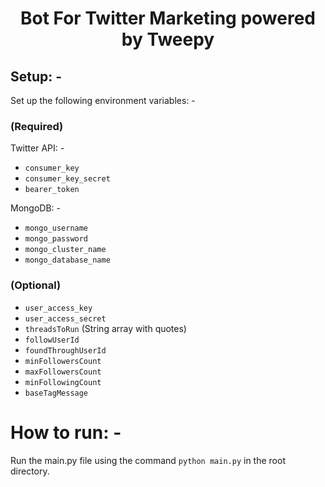 <h1 align="center">Bot For Twitter Marketing powered by Tweepy</h1>

## Setup: -

Set up the following environment variables: -

### (Required)

Twitter API: -
<ul>
<li><code>consumer_key</code></li>
<li><code>consumer_key_secret</code></li>
<li><code>bearer_token</code></li>
</ul>

MongoDB: -
<ul>
<li><code>mongo_username</code></li>
<li><code>mongo_password</code></li>
<li><code>mongo_cluster_name</code></li>
<li><code>mongo_database_name</code></li>
</ul>

### (Optional)

<ul>
<li><code>user_access_key</code></li>
<li><code>user_access_secret</code></li>
<li><code>threadsToRun</code> (String array with quotes)</li>
<li><code>followUserId</code></li>
<li><code>foundThroughUserId</code></li>
<li><code>minFollowersCount</code></li>
<li><code>maxFollowersCount</code></li>
<li><code>minFollowingCount</code></li>
<li><code>baseTagMessage</code></li>
</ul>

# How to run: -

Run the main.py file using the command `python main.py` in the root directory.